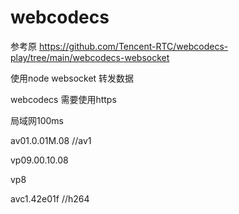 # webcodecs
参考原 https://github.com/Tencent-RTC/webcodecs-play/tree/main/webcodecs-websocket

使用node websocket 转发数据

webcodecs 需要使用https

局域网100ms

av01.0.01M.08  //av1

vp09.00.10.08

vp8

avc1.42e01f   //h264
